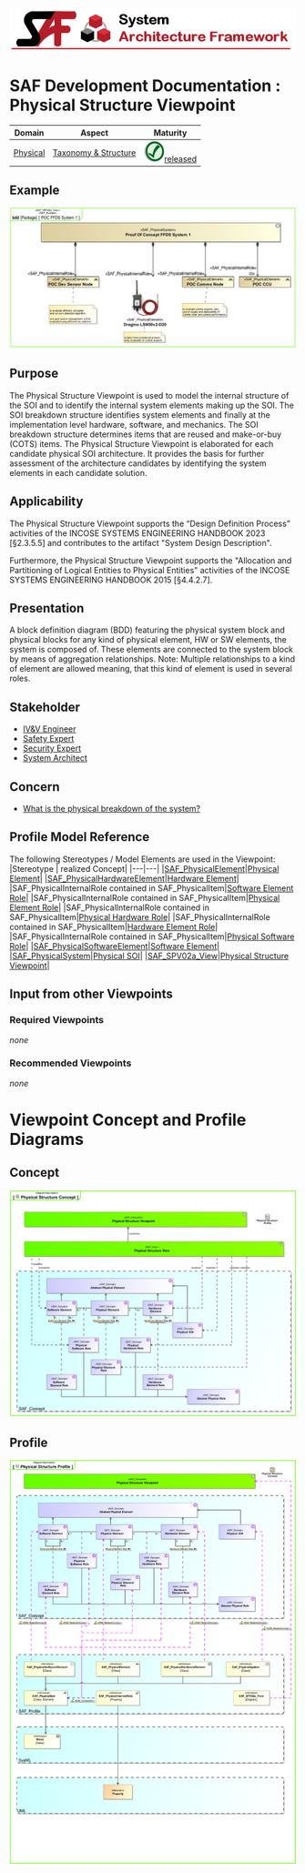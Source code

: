 ![System Architecture Framework](../../diagrams/Banner_SAF.png)
# SAF Development Documentation : Physical Structure Viewpoint
|**Domain**|**Aspect**|**Maturity**|
| --- | --- | --- |
|[Physical](../../domains.md#Domain-Physical)|[Taxonomy & Structure](../../aspects.md#Aspect-Taxonomy-&-Structure)|![Released](../../diagrams/Symbol_confirmed.png )[released](../../using-saf/maturity.md#released)|
## Example
![Physical-Structure-Viewpoint-primary-example.svg](../../diagrams/vp-examples/Physical-Structure-Viewpoint-primary-example.svg)
## Purpose
The Physical Structure Viewpoint is used to model the internal structure of the SOI and to identify the internal system elements making up the SOI. The SOI breakdown structure identifies system elements and finally at the implementation level hardware, software, and mechanics. The SOI breakdown structure determines items that are reused and make-or-buy (COTS) items. The Physical Structure Viewpoint is elaborated for each candidate physical SOI architecture. It provides the basis for further assessment of the architecture candidates by identifying the system elements in each candidate solution.
## Applicability
The Physical Structure Viewpoint supports the “Design Definition Process” activities of the INCOSE SYSTEMS ENGINEERING HANDBOOK 2023 [§2.3.5.5] and contributes to the artifact "System Design Description". 

Furthermore, the Physical Structure Viewpoint supports the "Allocation and Partitioning of Logical Entities to Physical Entities" activities of the INCOSE SYSTEMS ENGINEERING HANDBOOK 2015 [§4.4.2.7].
## Presentation
A block definition diagram (BDD) featuring the physical system block and physical blocks for any kind of physical element, HW or SW elements, the system is composed of. These elements are connected to the system block by means of aggregation relationships. 
Note: Multiple relationships to a kind of element are allowed meaning, that this kind of element is used in several roles.

## Stakeholder
* [IV&V Engineer](../../stakeholders.md#IV&V-Engineer)
* [Safety Expert](../../stakeholders.md#Safety-Expert)
* [Security Expert](../../stakeholders.md#Security-Expert)
* [System Architect](../../stakeholders.md#System-Architect)
## Concern
* [What is the physical breakdown of the system?](../../concerns.md#_2021x_2_8710274_1674576759117_113432_23531)
## Profile Model Reference
The following Stereotypes / Model Elements are used in the Viewpoint:
|Stereotype | realized Concept|
|---|---|
|[SAF_PhysicalElement](../../stereotypes.md#SAF_PhysicalElement)|[Physical Element](../concept/concepts.md#Physical-Element)|
|[SAF_PhysicalHardwareElement](../../stereotypes.md#SAF_PhysicalHardwareElement)|[Hardware Element](../concept/concepts.md#Hardware-Element)|
|SAF_PhysicalInternalRole contained in SAF_PhysicalItem|[Software Element Role](../concept/concepts.md#Software-Element-Role)|
|SAF_PhysicalInternalRole contained in SAF_PhysicalItem|[Physical Element Role](../concept/concepts.md#Physical-Element-Role)|
|SAF_PhysicalInternalRole contained in SAF_PhysicalItem|[Physical Hardware Role](../concept/concepts.md#Physical-Hardware-Role)|
|SAF_PhysicalInternalRole contained in SAF_PhysicalItem|[Hardware Element Role](../concept/concepts.md#Hardware-Element-Role)|
|SAF_PhysicalInternalRole contained in SAF_PhysicalItem|[Physical Software Role](../concept/concepts.md#Physical-Software-Role)|
|[SAF_PhysicalSoftwareElement](../../stereotypes.md#SAF_PhysicalSoftwareElement)|[Software Element](../concept/concepts.md#Software-Element)|
|[SAF_PhysicalSystem](../../stereotypes.md#SAF_PhysicalSystem)|[Physical SOI](../concept/concepts.md#Physical-SOI)|
|[SAF_SPV02a_View](../../stereotypes.md#SAF_SPV02a_View)|[Physical Structure Viewpoint](../concept/concepts.md#Physical-Structure-Viewpoint)|
## Input from other Viewpoints
### Required Viewpoints
*none*
### Recommended Viewpoints
*none*
# Viewpoint Concept and Profile Diagrams
## Concept
![Physical Structure Concept](diagrams/Physical-Structure-Concept.svg)
## Profile
![Physical Structure Profile](diagrams/Physical-Structure-Profile.svg)
